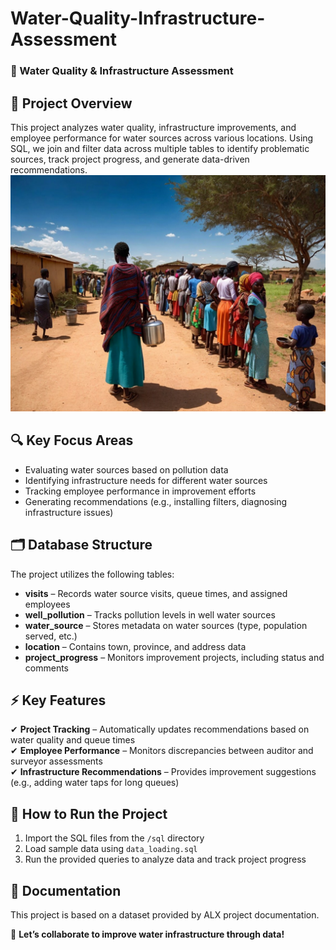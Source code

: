 # Water-Quality-Infrastructure-Assessment
### 🌊 Water Quality & Infrastructure Assessment  

## 📌 Project Overview  
This project analyzes water quality, infrastructure improvements, and employee performance for water sources across various locations. Using SQL, we join and filter data across multiple tables to identify problematic sources, track project progress, and generate data-driven recommendations. 
![Project Overview](images/Community.jpg)

## 🔍 Key Focus Areas  
- Evaluating water sources based on pollution data  
- Identifying infrastructure needs for different water sources  
- Tracking employee performance in improvement efforts  
- Generating recommendations (e.g., installing filters, diagnosing infrastructure issues)  

## 🗂 Database Structure  
The project utilizes the following tables:  
- **visits** – Records water source visits, queue times, and assigned employees  
- **well_pollution** – Tracks pollution levels in well water sources  
- **water_source** – Stores metadata on water sources (type, population served, etc.)  
- **location** – Contains town, province, and address data  
- **project_progress** – Monitors improvement projects, including status and comments  

## ⚡ Key Features  
✔ **Project Tracking** – Automatically updates recommendations based on water quality and queue times  
✔ **Employee Performance** – Monitors discrepancies between auditor and surveyor assessments  
✔ **Infrastructure Recommendations** – Provides improvement suggestions (e.g., adding water taps for long queues)  

## 🚀 How to Run the Project  
1. Import the SQL files from the `/sql` directory  
2. Load sample data using `data_loading.sql`  
3. Run the provided queries to analyze data and track project progress  

## 📖 Documentation  
This project is based on a dataset provided by ALX project documentation.  

📩 **Let’s collaborate to improve water infrastructure through data!** 
